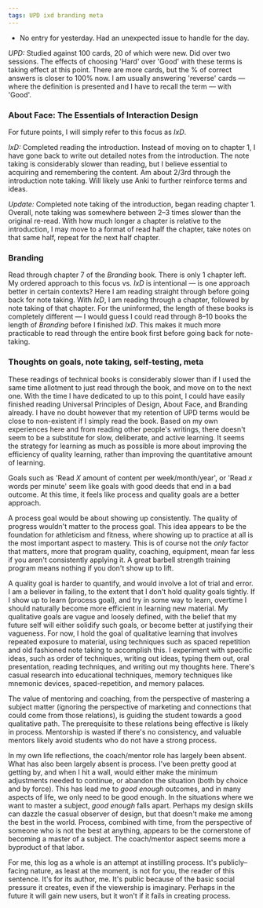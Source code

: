 ```yaml
---
tags: UPD ixd branding meta
---
```


* No entry for yesterday. Had an unexpected issue to handle for the day.  

*UPD:* Studied against 100 cards, 20 of which were new. Did over two sessions. The effects of choosing 'Hard' over 'Good' with these terms is taking effect at this point. There are more cards, but the % of correct answers is closer to 100% now. I am usually answering 'reverse' cards — where the definition is presented and I have to recall the term — with 'Good'. 

### About Face: The Essentials of Interaction Design

For future points, I will simply refer to this focus as *IxD*. 

*IxD:* Completed reading the introduction. Instead of moving on to chapter 1, I have gone back to write out detailed notes from the introduction. The note taking is considerably slower than reading, but I believe essential to acquiring and remembering the content. Am about 2/3rd through the introduction note taking. Will likely use Anki to further reinforce terms and ideas.

*Update:* Completed note taking of the introduction, began reading chapter 1. Overall, note taking was somewhere between 2–3 times slower than the original re-read. With how much longer a chapter is relative to the introduction, I may move to a format of read half the chapter, take notes on that same half, repeat for the next half chapter. 

### Branding

Read through chapter 7 of the *Branding* book. There is only 1 chapter left. My ordered approach to this focus vs. *IxD* is intentional — is one approach better in certain contexts? Here I am reading straight through before going back for note taking. With *IxD*, I am reading through a chapter, followed by note taking of that chapter. For the uninformed, the length of these books is completely different — I would guess I could read through 8–10 books the length of *Branding* before I finished *IxD*. This makes it much more practicable to read through the entire book first before going back for note-taking. 

### Thoughts on goals, note taking, self-testing, meta

These readings of technical books is considerably slower than if I used the same time allotment to just read through the book, and move on to the next one. With the time I have dedicated to up to this point, I could have easily finished reading Universal Principles of Design, About Face, and Branding already. I have no doubt however that my retention of UPD terms would be close to non-existent if I simply read the book. Based on my own experiences here and from reading other people's writings, there doesn't seem to be a substitute for slow, deliberate, and active learning. It seems the strategy for learning as much as possible is more about improving the efficiency of quality learning, rather than improving the quantitative amount of learning. 

Goals such as 'Read *X* amount of content per week/month/year', or 'Read *x* words per minute' seem like goals with good deeds that end in a bad outcome. At this time, it feels like process and quality goals are a better approach. 

A process goal would be about showing up consistently. The quality of progress wouldn't matter to the process goal. This idea appears to be the foundation for athleticism and fitness, where showing up to practice at all is the most important aspect to mastery. This is of course not the *only* factor that matters, more that program quality, coaching, equipment, mean far less if you aren't consistently applying it. A great barbell strength training program means nothing if you don't show up to lift.

A quality goal is harder to quantify, and would involve a lot of trial and error. I am a believer in failing, to the extent that I don't hold quality goals tightly. If I show up to learn (process goal), and try in some way to learn, overtime I should naturally become more efficient in learning new material. My qualitative goals are vague and loosely defined, with the belief that my future self will either solidify such goals, or become better at justifying their vagueness. For now, I hold the goal of qualitative learning that involves repeated exposure to material, using techniques such as spaced repetition and old fashioned note taking to accomplish this. I experiment with specific ideas, such as order of techniques, writing out ideas, typing them out, oral presentation, reading techniques, and writing out my thoughts here. There's casual research into educational techniques, memory techniques like mnemonic devices, spaced-repetition, and memory palaces. 

The value of mentoring and coaching, from the perspective of mastering a subject matter (ignoring the perspective of marketing and connections that could come from those relations), is guiding the student towards a good qualitative path. The prerequisite to these relations being effective is likely in process. Mentorship is wasted if there's no consistency, and valuable mentors likely avoid students who do not have a strong process. 

In my own life reflections, the coach/mentor role has largely been absent. What has also been largely absent is process. I've been pretty good at getting by, and when I hit a wall, would either make the minimum adjustments needed to continue, or abandon the situation (both by choice and by force). This has lead me to *good enough* outcomes, and in many aspects of life, we only need to be good enough. In the situations where we want to master a subject, *good enough* falls apart. Perhaps my design skills can dazzle the casual observer of design, but that doesn't make me among the best in the world. Process, combined with time, from the perspective of someone who is not the best at anything, appears to be the cornerstone of becoming a master of a subject. The coach/mentor aspect seems more a byproduct of that labor.

For me, this log as a whole is an attempt at instilling process. It's publicly–facing nature, as least at the moment, is not for you, the reader of this sentence. It's for its author, me. It's public because of the basic social pressure it creates, even if the viewership is imaginary. Perhaps in the future it will gain new users, but it won't if it fails in creating process.




